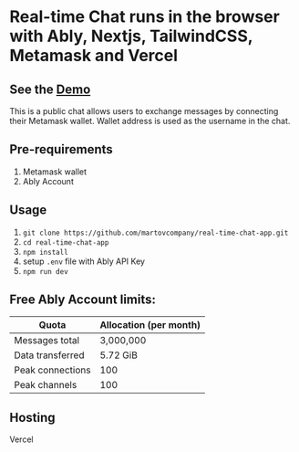# Real-time Chat runs in the browser with Ably, Nextjs, TailwindCSS, Metamask and Vercel

## See the [Demo](#)

This is a public chat allows users to exchange messages by connecting their Metamask wallet. Wallet address is used as the username in the chat.

## Pre-requirements

1. Metamask wallet
2. Ably Account

## Usage
1. `git clone https://github.com/martovcompany/real-time-chat-app.git`
2. `cd real-time-chat-app`
2. `npm install`
3. setup `.env` file with Ably API Key
4. `npm run dev`

## Free Ably Account limits:

Quota | Allocation (per month)
--- | --- |
Messages total | 3,000,000
Data transferred | 5.72 GiB
Peak connections | 100
Peak channels | 100

## Hosting
Vercel
